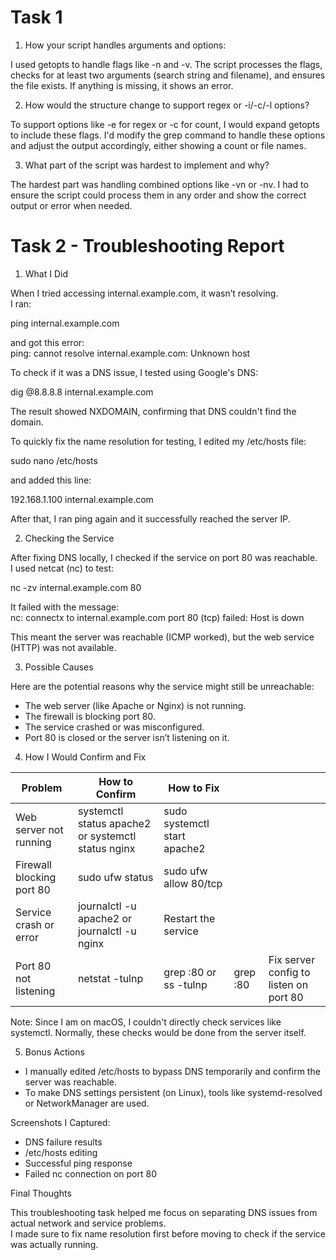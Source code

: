 # Task 1 

1. How your script handles arguments and options:

I used getopts to handle flags like -n and -v. The script processes the flags, checks for at least two arguments (search string and filename), and ensures the file exists. If anything is missing, it shows an error.

2. How would the structure change to support regex or -i/-c/-l options?

To support options like -e for regex or -c for count, I would expand getopts to include these flags. I'd modify the grep command to handle these options and adjust the output accordingly, either showing a count or file names.

3. What part of the script was hardest to implement and why?

The hardest part was handling combined options like -vn or -nv. I had to ensure the script could process them in any order and show the correct output or error when needed.



# Task 2 - Troubleshooting Report

1. What I Did

When I tried accessing internal.example.com, it wasn’t resolving.\
I ran:

ping internal.example.com

and got this error:\
ping: cannot resolve internal.example.com: Unknown host

To check if it was a DNS issue, I tested using Google's DNS:

dig @8.8.8.8 internal.example.com

The result showed NXDOMAIN, confirming that DNS couldn't find the domain.

To quickly fix the name resolution for testing, I edited my /etc/hosts file:

sudo nano /etc/hosts

and added this line:

192.168.1.100 internal.example.com

After that, I ran ping again and it successfully reached the server IP.

2. Checking the Service

After fixing DNS locally, I checked if the service on port 80 was reachable.\
I used netcat (nc) to test:

nc -zv internal.example.com 80

It failed with the message:\
nc: connectx to internal.example.com port 80 (tcp) failed: Host is down

This meant the server was reachable (ICMP worked), but the web service (HTTP) was not available.

3. Possible Causes

Here are the potential reasons why the service might still be unreachable:

- The web server (like Apache or Nginx) is not running.
- The firewall is blocking port 80.
- The service crashed or was misconfigured.
- Port 80 is closed or the server isn’t listening on it.

4. How I Would Confirm and Fix

| Problem                   | How to Confirm                                     | How to Fix                   |          |                                        |
| ------------------------- | -------------------------------------------------- | ---------------------------- | -------- | -------------------------------------- |
| Web server not running    | systemctl status apache2 or systemctl status nginx | sudo systemctl start apache2 |          |                                        |
| Firewall blocking port 80 | sudo ufw status                                    | sudo ufw allow 80/tcp        |          |                                        |
| Service crash or error    | journalctl -u apache2 or journalctl -u nginx       | Restart the service          |          |                                        |
| Port 80 not listening     | netstat -tulnp                                     | grep :80 or ss -tulnp        | grep :80 | Fix server config to listen on port 80 |

Note: Since I am on macOS, I couldn't directly check services like systemctl. Normally, these checks would be done from the server itself.

5. Bonus Actions

- I manually edited /etc/hosts to bypass DNS temporarily and confirm the server was reachable.
- To make DNS settings persistent (on Linux), tools like systemd-resolved or NetworkManager are used.

Screenshots I Captured:

- DNS failure results
- /etc/hosts editing
- Successful ping response
- Failed nc connection on port 80

Final Thoughts

This troubleshooting task helped me focus on separating DNS issues from actual network and service problems.\
I made sure to fix name resolution first before moving to check if the service was actually running.
